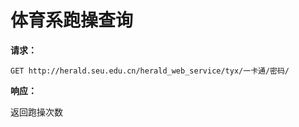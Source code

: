 体育系跑操查询
===

**请求：**

```
GET http://herald.seu.edu.cn/herald_web_service/tyx/一卡通/密码/
```

**响应：**

返回跑操次数
